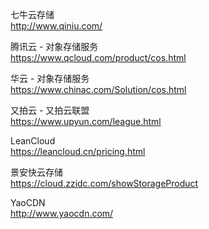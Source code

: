 七牛云存储  
http://www.qiniu.com/

腾讯云 - 对象存储服务  
https://www.qcloud.com/product/cos.html

华云 - 对象存储服务  
https://www.chinac.com/Solution/cos.html

又拍云 - 又拍云联盟  
https://www.upyun.com/league.html

LeanCloud  
https://leancloud.cn/pricing.html

景安快云存储  
https://cloud.zzidc.com/showStorageProduct

YaoCDN  
http://www.yaocdn.com/
